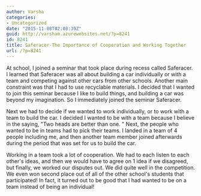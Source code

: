 ```yaml
---
author: Varsha
categories:
- Uncategorized
date: "2015-11-08T02:08:39Z"
guid: http://varsham.azurewebsites.net/?p=8241
id: 8241
title: Saferacer-The Importance of Cooperation and Working Together
url: /?p=8241
---
```


At school, I joined a seminar that took place during recess called Saferacer. I learned that Saferacer was all about building a car individually or with a team and competing against other cars from other schools. Another main constraint was that I had to use recyclable materials. I decided that I wanted to join this seminar because I like to build things, and building a car was beyond my imagination. So I immediately joined the seminar Saferacer.

 

Next we had to decide if we wanted to work individually, or to work with a team to build the car. I decided I wanted to be with a team because I believe in the saying, "Two heads are better than one. " Next, the people who wanted to be in teams had to pick their teams. I landed in a team of 4 people including me, and then another team member joined afterwards during the period that was set for us to build the car.

Working in a team took a lot of cooperation. We had to each listen to each other's ideas, and then we would have to agree on 1 idea if we disagreed, but finally, we worked our disputes out. We did quite well in the competition. We even won second place out of all of the other school's students that participated! In fact, it turned out to be good that I had wanted to be on a team instead of being an individual!

 